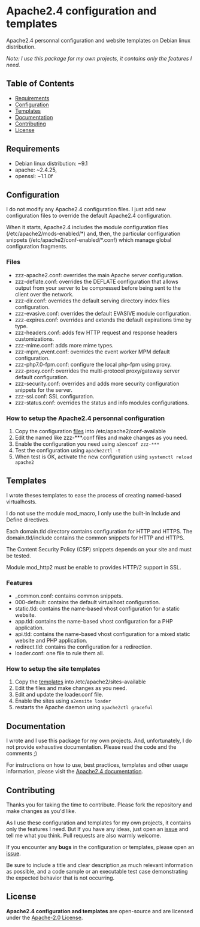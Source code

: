 # Apache2.4 configuration and templates

Apache2.4 personnal configuration and website templates on Debian linux distribution.

*Note: I use this package for my own projects, it contains only the features I need.*

## Table of Contents

- [Requirements](#requirements)
- [Configuration](#configuration)
- [Templates](#templates)
- [Documentation](#documentation)
- [Contributing](#contributing)
- [License](#license)

## Requirements

- Debian linux distribution: ~9.1
- apache: ~2.4.25,
- openssl: ~1.1.0f

## Configuration

I do not modify any Apache2.4 configuration files. I just add new configuration files to override the default Apache2.4 configuration.

When it starts, Apache2.4 includes the module configuration files (/etc/apache2/mods-enabled/\*) and, then, the particular configuration snippets (/etc/apache2/conf-enabled/\*.conf) which manage global configuration fragments.

### Files

- zzz-apache2.conf: overrides the main Apache server configuration.
- zzz-deflate.conf: overrides the DEFLATE configuration that allows output from your server to be compressed before being sent to the client over the network.
- zzz-dir.conf: overrides the default serving directory index files configuration.
- zzz-evasive.conf: overrides the default EVASIVE module configuration.
- zzz-expires.conf: overrides and extends the default expirations time by type.
- zzz-headers.conf: adds few HTTP request and response headers customizations.
- zzz-mime.conf: adds more mime types.
- zzz-mpm_event.conf: overrides the event worker MPM default configuration.
- zzz-php7.0-fpm.conf: configure the local php-fpm using proxy.
- zzz-proxy.conf: overrides the multi-protocol proxy/gateway server default configuration.
- zzz-security.conf: overrides and adds more security configuration snippets for the server.
- zzz-ssl.conf: SSL configuration.
- zzz-status.conf: overrides the status and info modules configurations.

### How to setup the Apache2.4 personnal configuration

1. Copy the configuration [files](/src/conf-available) into /etc/apache2/conf-available
2. Edit the named like zzz-***.conf files and make changes as you need.
3. Enable the configuration you need using `a2enconf zzz-***`
4. Test the configuration using `apache2ctl -t`
5. When test is OK, activate the new configuration using `systemctl reload apache2`

## Templates

I wrote theses templates to ease the process of creating named-based virtualhosts.

I do not use the module mod_macro, I only use the built-in Include and Define directives.

Each domain.tld directory contains configuration for HTTP and HTTPS. The domain.tld/include contains the common snippets for HTTP and HTTPS.

The Content Security Policy (CSP) snippets depends on your site and must be tested.

Module mod_http2 must be enable to provides HTTP/2 support in SSL.

### Features

- _common.conf: contains common snippets.
- 000-default: contains the default virtualhost configuration.
- static.tld: contains the name-based vhost configuration for a static website.
- app.tld: contains the name-based vhost configuration for a PHP application.
- api.tld: contains the name-based vhost configuration for a mixed static website and PHP application.
- redirect.tld: contains the configuration for a redirection.
- loader.conf: one file to rule them all.

### How to setup the site templates

1. Copy the [templates](/src/sites-available) into /etc/apache2/sites-available
2. Edit the files and make changes as you need.
3. Edit and update the loader.conf file.
4. Enable the sites using `a2ensite loader`
5. restarts the Apache daemon using `apache2ctl graceful`

## Documentation

I wrote and I use this package for my own projects. And, unfortunately, I do not provide exhaustive documentation. Please read the code and the comments ;)

For instructions on how to use, best practices, templates and other usage information, please visit the [Apache2.4 documentation](http://httpd.apache.org/docs/2.4/).

## Contributing

Thanks you for taking the time to contribute. Please fork the repository and make changes as you'd like.

As I use these configuration and templates for my own projects, it contains only the features I need. But If you have any ideas, just open an [issue](https://github.com/ojullien/Apache2.4/issues) and tell me what you think. Pull requests are also warmly welcome.

If you encounter any **bugs** in the configuration or templates, please open an [issue](https://github.com/ojullien/Apache2.4/issues).

Be sure to include a title and clear description,as much relevant information as possible, and a code sample or an executable test case demonstrating the expected behavior that is not occurring.

## License

**Apache2.4 configuration and templates** are open-source and are licensed under the [Apache-2.0 License](https://github.com/ojullien/Apache2.4/blob/master/LICENSE).

